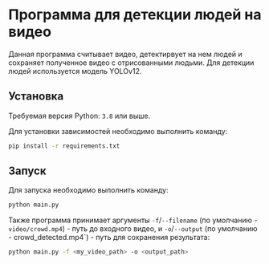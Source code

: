 # Программа для детекции людей на видео

Данная программа считывает видео, детектирвует на нем людей и сохраняет полученное видео с отрисованными людьми. Для детекции людей используется модель YOLOv12.

## Установка

Требуемая версия Python: `3.8` или выше.

Для установки зависимостей необходимо выполнить команду:

```bash
pip install -r requirements.txt
```

## Запуск

Для запуска необходимо выполнить команду:

```bash
python main.py
```

Также программа принимает аргументы `-f`/`--filename` (по умолчанию - `video/crowd.mp4`) - путь до входного видео, и `-o`/`--output` (по умолчанию - crowd_detected.mp4`) - путь для сохранения результата:

```bash
python main.py -f <my_video_path> -o <output_path>
```

